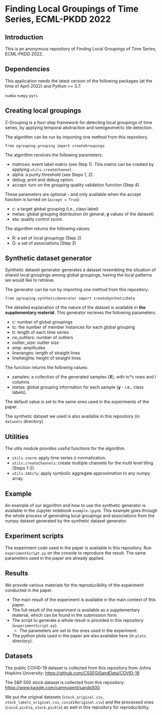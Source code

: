 # Finding Local Groupings of Time Series, ECML-PKDD 2022

## Introduction

This is an anonymous repository of Finding Local Groupings of Time Series, ECML-PKDD 2022.

## Dependencies

This application needs the latest version of the following packages (at the time of April 2022) and Python >= 3.7.

`numba`
`numpy`
`pyts`

## Creating local groupings 

Z-Grouping is a four-step framework for detecting local groupings of time series, by applying temporal abstraction and semigeometric tile detection.

The algorithm can be run by importing one method from this repository.

`from zgrouping.grouping import createGroupings`

The algorithm receives the following parameters:
- matrices: event label matrix (see Step 1). This matrix can be created by applying `utils.createChannel`.
- alpha: a purity threshold (see Steps 1, 2).
- debug: print and debug option.
- accept: turn on the grouping quality validation function (Step 4).

These parameters are optional - and only available when the accept function is turned on (`accept = True`):
- c: a target global grouping (i.e., class label)
- metas: global grouping distribution (in general, **y** values of the dataset)
- eta: quality control score.

The algorithm returns the following values:
- R: a set of local groupings (Step 2)
- G: a set of associations (Step 3)

## Synthetic dataset generator

Synthetic dataset generator generates a dataset resembling the situation of shared local groupings among global groupings, having the local patterns we would like to retreive.

The generator can be run by importing one method from this repository.

`from zgrouping.syntheticGenerator import createSyntheticData`

The detailed explanation of the nature of the dataset is available in **the supplementary material**. This generator recieves the following parameters:
- c: number of global groupings
- tc: the number of member instances for each global grouping
- tl: length of each time series
- no_outliers: number of outliers
- outlier_size: outlier size
- amp: amplitudes
- lineranges: length of straight lines
- lineheights: height of straight lines

The function returns the following values:
- samples: a collection of the generated samples (**X**), with tc*c rows and l columns.
- metas: global grouping information for each sample (**y** - i.e., class labels).

The default value is set to the same ones used in the experiments of the paper.

The synthetic dataset we used is also available in this repository (in `datasets` directory).

## Utilities

The utils module provides useful functions for the algorithm.

- `utils.znorm`: apply time series z-normalization.
- `utils.createChannels`: create multiple channels for the multi level tiling (Steps 1-2).
- `utils.SAXify`: apply symbolic aggregate approximation to any numpy array.

## Example

An example of our algorithm and how to use the synthetic generator is available in the Jupyter notebook `example.ipynb`.
This example goes through the whole process of generating local groupings and associations from the numpy dataset generated by the synthetic dataset generator.


## Experiment scripts

The experiment code used in the paper is available in this repository. Run `experimentScript.py` on the console to reproduce the result. 
The same parameters used in the paper are already applied. 

## Results

We provide various materials for the reproducibility of the experiment conducted in the paper.

- The main result of the experiment is available in the main context of this paper.
- The full result of the experiment is available as a supplementary material, which can be found in the submission form.
- The script to generate a whole result is provided in this repository (`experimentScript.py`).
  - The parameters are set to the ones used in the experiment.
- The python plots used in the paper are also available here (in `plots` directory).

## Datasets

The public COVID-19 dataset is collected from this repository from Johns Hopkins University:
https://github.com/CSSEGISandData/COVID-19

The S&P 500 stock dataset is collected from this repository:
https://www.kaggle.com/camnugent/sandp500

We put the original datasets (`stock_original.csv`, `stock_labels_original.csv`, `covid19original.csv`) and the processed ones (`covid.pickle`, `stock.pickle`) as well in this repository for reproducibility.
